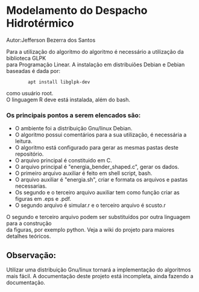 # Modelamento do Despacho Hidrotérmico

Autor:Jefferson Bezerra dos Santos

Para a utilização do algoritmo do algoritmo é necessário a utilização da biblioteca GLPK  
para Programação Linear. A instalação em distribuiões Debian e Debian baseadas 
é dada por:

			apt install libglpk-dev

como usuário root.   
O linguagem R deve está instalada, além do bash.

### Os principais pontos a serem elencados são:

* O ambiente foi a distribuição Gnu/linux Debian.
* O algoritmo possui comentários para a sua utilização, é necessária a leitura.
* O algoritmo está configurado para gerar as mesmas pastas deste repositório. 
* O arquivo principal é constituido em C.
* O arquivo principal é "energia_bender_shaped.c", gerar os dados.
* O primeiro arquivo auxiliar é feito em shell script, bash.
* O arquivo auxiliar é "energia.sh", criar e formata os arquivos e pastas necessarias.
* Os segundo e o terceiro arquivo auxiliar tem como função criar as figuras em .eps e .pdf.  
* O segundo arquivo é simular.r e o terceiro arquivo é scusto.r 

O segundo e terceiro arquivo podem ser substituídos por outra linguagem para a construção  
da figuras, por exemplo python. Veja a wiki do projeto para maiores detalhes teóricos.

## Observação:

Utilizar uma distribuição Gnu/linux tornará a implementação do algoritmos mais fácil.
A documentação deste projeto está incompleta, ainda fazendo a documentação.

